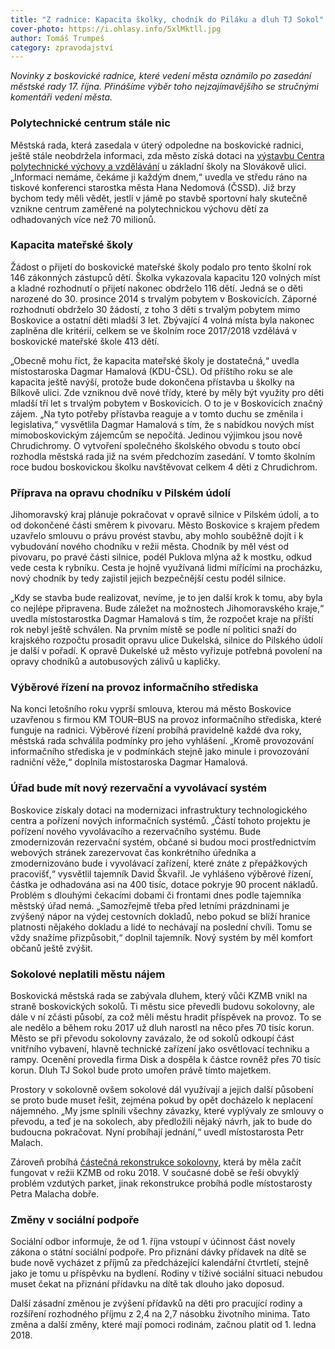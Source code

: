 ```yaml
---
title: "Z radnice: Kapacita školky, chodník do Piláku a dluh TJ Sokol"
cover-photo: https://i.ohlasy.info/5xlMktll.jpg
author: Tomáš Trumpeš
category: zpravodajství
---
```


*Novinky z boskovické radnice, které vedení města oznámilo po zasedání městské rady 17. října. Přinášíme výběr toho nejzajímavějšího se stručnými komentáři vedení města.*

### Polytechnické centrum stále nic

Městská rada, která zasedala v úterý odpoledne na boskovické radnici, ještě stále neobdržela informaci, zda město získá dotaci na [výstavbu Centra polytechnické výchovy a vzdělávání](http://www.ohlasy.info/clanky/2017/02/centrum-technicke-vychovy.html) u základní školy na Slovákově ulici. „Informaci nemáme, čekáme ji každým dnem,“ uvedla ve středu ráno na tiskové konferenci starostka města Hana Nedomová (ČSSD). Již brzy bychom tedy měli vědět, jestli v jámě po stavbě sportovní haly skutečně vznikne centrum zaměřené na polytechnickou výchovu dětí za odhadovaných více než 70 milionů.

### Kapacita mateřské školy

Žádost o přijetí do boskovické mateřské školy podalo pro tento školní rok 146 zákonných zástupců dětí. Školka vykazovala kapacitu 120 volných míst a kladné rozhodnutí o přijetí nakonec obdrželo 116 dětí. Jedná se o děti narozené do 30. prosince 2014 s trvalým pobytem v Boskovicích. Záporné rozhodnutí obdrželo 30 žádostí, z toho 3 děti s trvalým pobytem mimo Boskovice a ostatní děti mladší 3 let. Zbývající 4 volná místa byla nakonec zaplněna dle kritérií, celkem se ve školním roce 2017/2018 vzdělává v boskovické mateřské škole 413 dětí.

„Obecně mohu říct, že kapacita mateřské školy je dostatečná,“ uvedla místostaroska Dagmar Hamalová (KDU-ČSL). Od příštího roku se ale kapacita ještě navýší, protože bude dokončena přístavba u školky na Bílkově ulici. Zde vzniknou dvě nové třídy, které by měly být využity pro děti mladší tří let s trvalým pobytem v Boskovicích. O to je v Boskovicích značný zájem. „Na tyto potřeby přístavba reaguje a v tomto duchu se změnila i legislativa,“ vysvětlila Dagmar Hamalová s tím, že s nabídkou nových míst mimoboskovickým zájemcům se nepočítá. Jedinou výjimkou jsou nově Chrudichromy. O vytvoření společného školského obvodu s touto obcí rozhodla městská rada již na svém předchozím zasedání. V tomto školním roce budou boskovickou školku navštěvovat celkem 4 děti z Chrudichrom.

### Příprava na opravu chodníku v Pilském údolí

Jihomoravský kraj plánuje pokračovat v opravě silnice v Pilském údolí, a to od dokončené části směrem k pivovaru. Město Boskovice s krajem předem uzavřelo smlouvu o právu provést stavbu, aby mohlo souběžně dojít i k vybudování nového chodníku v režii města. Chodník by měl vést od pivovaru, po pravé části silnice, podél Puklova mlýna až k mostku, odkud vede cesta k rybníku. Cesta je hojně využívaná lidmi mířícími na procházku, nový chodník by tedy zajistil jejich bezpečnější cestu podél silnice.

„Kdy se stavba bude realizovat, nevíme, je to jen další krok k tomu, aby byla co nejlépe připravena. Bude záležet na možnostech Jihomoravského kraje,“ uvedla místostarostka Dagmar Hamalová s tím, že rozpočet kraje na příští rok nebyl ještě schválen. Na prvním místě se podle ní politici snaží do krajského rozpočtu prosadit opravu ulice Dukelská, silnice do Pilského údolí je další v pořadí. K opravě Dukelské už město vyřizuje potřebná povolení na opravy chodníků a autobusových zálivů u kapličky.

### Výběrové řízení na provoz informačního střediska

Na konci letošního roku vyprší smlouva, kterou má město Boskovice uzavřenou s firmou KM TOUR–BUS na provoz informačního střediska, které funguje na radnici. Výběrové řízení probíhá pravidelně každé dva roky, městská rada schválila podmínky pro jeho vyhlášení. „Kromě provozování informačního střediska je v podmínkách stejně jako minule i provozování radniční věže,“ doplnila místostaroska Dagmar Hamalová.

### Úřad bude mít nový rezervační a vyvolávací systém

Boskovice získaly dotaci na modernizaci infrastruktury technologického centra a pořízení nových informačních systémů. „Částí tohoto projektu je pořízení nového vyvolávacího a rezervačního systému. Bude zmodernizován rezervační systém, občané si budou moci prostřednictvím webových stránek zarezervovat čas konkrétního úředníka a zmodernizováno bude i vyvolávací zařízení, které znáte z přepážkových pracovišť,“ vysvětlil tajemník David Škvařil. Je vyhlášeno výběrové řízení, částka je odhadována asi na 400 tisíc, dotace pokryje 90 procent nákladů. Problém s dlouhými čekacími dobami či frontami dnes podle tajemníka městský úřad nemá. „Samozřejmě třeba před letními prázdninami je zvýšený nápor na výdej cestovních dokladů, nebo pokud se blíží hranice platnosti nějakého dokladu a lidé to nechávají na poslední chvíli. Tomu se vždy snažíme přizpůsobit,“ doplnil tajemník. Nový systém by měl komfort občanů ještě zvýšit.

### Sokolové neplatili městu nájem

Boskovická městská rada se zabývala dluhem, který vůči KZMB vnikl na straně boskovických sokolů. Ti městu sice převedli budovu sokolovny, ale dále v ní zčásti působí, za což měli městu hradit příspěvek na provoz. To se ale nedělo a během roku 2017 už dluh narostl na něco přes 70 tisíc korun. Město se při převodu sokolovny zavázalo, že od sokolů odkoupí část vnitřního vybavení, hlavně technické zařízení jako osvětlovací techniku a rampy. Ocenění provedla firma Disk a dospěla k částce rovněž přes 70 tisíc korun. Dluh TJ Sokol bude proto umořen právě tímto majetkem.

Prostory v sokolovně ovšem sokolové dál využívají a jejich další působení se proto bude muset řešit, zejména pokud by opět docházelo k neplacení nájemného. „My jsme splnili všechny závazky, které vyplývaly ze smlouvy o převodu, a teď je na sokolech, aby předložili nějaký návrh, jak to bude do budoucna pokračovat. Nyní probíhají jednání,“ uvedl místostarosta Petr Malach.

Zároveň probíhá [částečná rekonstrukce sokolovny](http://www.ohlasy.info/clanky/2017/08/oprava-sokolovny.html), která by měla začít fungovat v režii KZMB od roku 2018. V současné době se řeší obvyklý problém vzdutých parket, jinak rekonstrukce probíhá podle místostarosty Petra Malacha dobře.

### Změny v sociální podpoře

Sociální odbor informuje, že od 1. října vstoupí v účinnost část novely zákona o státní sociální podpoře. Pro přiznání dávky přídavek na dítě se bude nově vycházet z příjmů za předcházející kalendářní čtvrtletí, stejně jako je tomu u příspěvku na bydlení. Rodiny v tíživé sociální situaci nebudou muset čekat na přiznání přídavku na dítě tak dlouho jako doposud.

Další zásadní změnou je zvýšení přídavků na děti pro pracující rodiny a rozšíření rozhodného příjmu z 2,4 na 2,7 násobku životního minima. Tato změna a další změny, které mají pomoci rodinám, začnou platit od 1. ledna 2018.
